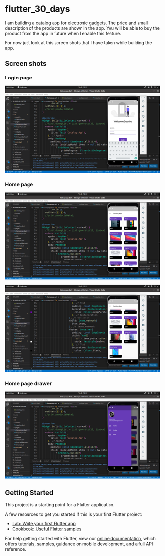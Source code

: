 # flutter_30_days

I am building a catalog app for electronic gadgets. 
The price and small description of the products are shown in the app.
You will be able to buy the product from the app in future when I enable this feature.


For now just look at this screen shots that I have taken while building the app.
## Screen shots

### Login page
![picture alt](https://github.com/Supriyo-455/30-days-of-flutter/blob/master/Screenshot%20from%202021-02-25%2012-22-15.png "Short view of the game")


### Home page
![picture alt](https://github.com/Supriyo-455/30-days-of-flutter/blob/master/Screenshot%20from%202021-02-25%2012-22-25.png "Short view of the game")

![picture alt](https://github.com/Supriyo-455/30-days-of-flutter/blob/master/Screenshot%20from%202021-02-25%2012-22-37.png "Short view of the game")

### Home page drawer
![picture alt](https://github.com/Supriyo-455/30-days-of-flutter/blob/master/Screenshot%20from%202021-02-25%2012-22-30.png "Short view of the game")


## Getting Started

This project is a starting point for a Flutter application.

A few resources to get you started if this is your first Flutter project:

- [Lab: Write your first Flutter app](https://flutter.dev/docs/get-started/codelab)
- [Cookbook: Useful Flutter samples](https://flutter.dev/docs/cookbook)

For help getting started with Flutter, view our
[online documentation](https://flutter.dev/docs), which offers tutorials,
samples, guidance on mobile development, and a full API reference.
